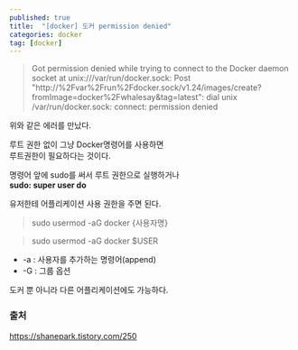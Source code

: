 ```yaml
---
published: true
title:  "[docker] 도커 permission denied"
categories: docker
tag: [docker]
---
```



> Got permission denied while trying to connect to the Docker daemon socket at unix:///var/run/docker.sock: Post "http://%2Fvar%2Frun%2Fdocker.sock/v1.24/images/create?fromImage=docker%2Fwhalesay&tag=latest": dial unix /var/run/docker.sock: connect: permission denied

위와 같은 에러를 만났다.

루트 권한 없이 그냥 Docker명령어를 사용하면  
루트권한이 필요하다는 것이다.

명령어 앞에 sudo를 써서 루트 권한으로 실행하거나  
**sudo: super user do**

유저한테 어플리케이션 사용 권한을 주면 된다.  

> sudo usermod -aG docker {사용자명}

> sudo usermod -aG docker $USER
- -a : 사용자를 추가하는 명령어(append)
- -G : 그룹 옵션

도커 뿐 아니라 다른 어플리케이션에도 가능하다.



### 출처
https://shanepark.tistory.com/250
